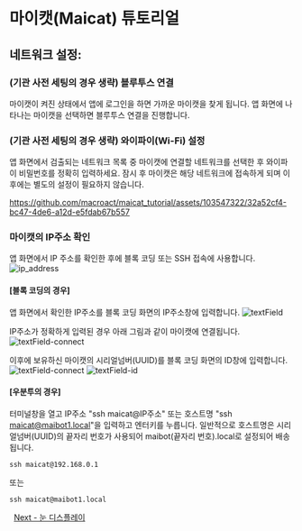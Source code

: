 # 마이캣(Maicat) 튜토리얼
## 네트워크 설정:

### (기관 사전 세팅의 경우 생략) 블루투스 연결
마이캣이 켜진 상태에서 앱에 로그인을 하면 가까운 마이캣을 찾게 됩니다.
앱 화면에 나타나는 마이캣을 선택하면 블루투스 연결을 진행합니다.

### (기관 사전 세팅의 경우 생략) 와이파이(Wi-Fi) 설정
앱 화면에서 검출되는 네트워크 목록 중 마이캣에 연결할 네트워크를 선택한 후 와이파이 비밀번호를 정확히 입력하세요.
잠시 후 마이캣은 해당 네트워크에 접속하게 되며 이후에는 별도의 설정이 필요하지 않습니다.

https://github.com/macroact/maicat_tutorial/assets/103547322/32a52cf4-bc47-4de6-a12d-e5fdab67b557

### 마이캣의 IP주소 확인
앱 화면에서 IP 주소를 확인한 후에 블록 코딩 또는 SSH 접속에 사용합니다.
![ip_address](https://github.com/user-attachments/assets/ea20e087-247a-4dfb-9ae8-8320393a7b24)

#### [블록 코딩의 경우]
앱 화면에서 확인한 IP주소를 블록 코딩 화면의 IP주소창에 입력합니다.
![textField](https://github.com/user-attachments/assets/92f6ab1b-0e13-429e-bfc1-2efc0ff545fc)

IP주소가 정확하게 입력된 경우 아래 그림과 같이 마이캣에 연결됩니다. 
![textField-connect](https://github.com/user-attachments/assets/1a1485f5-f473-4cef-8411-65b22147e6ec)

이후에 보유하신 마이캣의 시리얼넘버(UUID)를 블록 코딩 화면의 ID창에 입력합니다.
![textField-connect](https://github.com/user-attachments/assets/1a1485f5-f473-4cef-8411-65b22147e6ec)
![textField-id](https://github.com/user-attachments/assets/983fad1d-9ba0-4675-a62d-0c7e8b5fe229)

#### [우분투의 경우]
터미널창을 열고 IP주소 "ssh maicat@IP주소" 또는 호스트명 "ssh maicat@maibot1.local"을 입력하고 엔터키를 누릅니다.
일반적으로 호스트명은 시리얼넘버(UUID)의 끝자리 번호가 사용되어 maibot(끝자리 번호).local로 설정되어 배송됩니다.
```
ssh maicat@192.168.0.1
```
또는
```
ssh maicat@maibot1.local
```

&nbsp;
[Next - 눈 디스플레이](../02_maicat_eyes/README.md)
